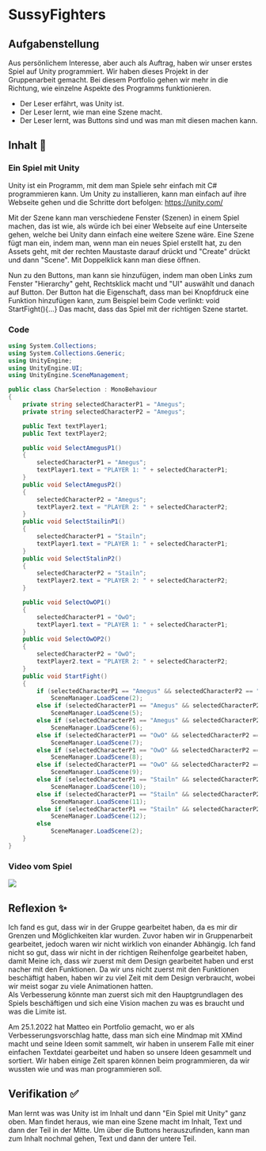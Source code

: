 # SussyFighters

## Aufgabenstellung
Aus persönlichem Interesse, aber auch als Auftrag, haben wir unser erstes Spiel auf Unity programmiert. Wir haben dieses Projekt in der Gruppenarbeit gemacht. Bei diesem Portfolio gehen wir mehr in die Richtung, wie einzelne Aspekte des Programms funktionieren.
- Der Leser erfährt, was Unity ist.
- Der Leser lernt, wie man eine Szene macht.
- Der Leser lernt, was Buttons sind und was man mit diesen machen kann.

## Inhalt 🧠
### Ein Spiel mit Unity
Unity ist ein Programm, mit dem man Spiele sehr einfach mit C# programmieren kann. Um Unity zu installieren, kann man einfach auf ihre Webseite gehen und die Schritte dort befolgen: https://unity.com/

Mit der Szene kann man verschiedene Fenster (Szenen) in einem Spiel machen, das ist wie, als würde ich bei einer Webseite auf eine Unterseite gehen, welche bei Unity dann einfach eine weitere Szene wäre. Eine Szene fügt man ein, indem man, wenn man ein neues Spiel erstellt hat, zu den Assets geht, mit der rechten Maustaste darauf drückt und "Create" drückt und dann "Scene". Mit Doppelklick kann man diese öffnen.

Nun zu den Buttons, man kann sie hinzufügen, indem man oben Links zum Fenster "Hierarchy" geht, Rechtsklick macht und "UI" auswählt und danach auf Button. Der Button hat die Eigenschaft, dass man bei Knopfdruck eine Funktion hinzufügen kann, zum Beispiel beim Code verlinkt: void StartFight(){...}
Das macht, dass das Spiel mit der richtigen Szene startet.

### Code
```C#
using System.Collections;
using System.Collections.Generic;
using UnityEngine;
using UnityEngine.UI;
using UnityEngine.SceneManagement;

public class CharSelection : MonoBehaviour
{
    private string selectedCharacterP1 = "Amegus";
    private string selectedCharacterP2 = "Amegus";

    public Text textPlayer1;
    public Text textPlayer2;

    public void SelectAmegusP1()
    {
        selectedCharacterP1 = "Amegus";
        textPlayer1.text = "PLAYER 1: " + selectedCharacterP1; 
    }
    public void SelectAmegusP2()
    {
        selectedCharacterP2 = "Amegus";
        textPlayer2.text = "PLAYER 2: " + selectedCharacterP2;
    }
    public void SelectStailinP1()
    {
        selectedCharacterP1 = "Stailn";
        textPlayer1.text = "PLAYER 1: " + selectedCharacterP1;
    }
    public void SelectStalinP2()
    {
        selectedCharacterP2 = "Stailn";
        textPlayer2.text = "PLAYER 2: " + selectedCharacterP2;
    }

    public void SelectOwOP1()
    {
        selectedCharacterP1 = "OwO";
        textPlayer1.text = "PLAYER 1: " + selectedCharacterP1;
    }
    public void SelectOwOP2()
    {
        selectedCharacterP2 = "OwO";
        textPlayer2.text = "PLAYER 2: " + selectedCharacterP2;
    }
    public void StartFight()
    {
        if (selectedCharacterP1 == "Amegus" && selectedCharacterP2 == "Amegus")
            SceneManager.LoadScene(2);
        else if (selectedCharacterP1 == "Amegus" && selectedCharacterP2 == "OwO")
            SceneManager.LoadScene(5);
        else if (selectedCharacterP1 == "Amegus" && selectedCharacterP2 == "Stailn")
            SceneManager.LoadScene(6);
        else if (selectedCharacterP1 == "OwO" && selectedCharacterP2 == "Amegus")
            SceneManager.LoadScene(7);
        else if (selectedCharacterP1 == "OwO" && selectedCharacterP2 == "OwO")
            SceneManager.LoadScene(8);
        else if (selectedCharacterP1 == "OwO" && selectedCharacterP2 == "Stailn")
            SceneManager.LoadScene(9);
        else if (selectedCharacterP1 == "Stailn" && selectedCharacterP2 == "Amegus")
            SceneManager.LoadScene(10);
        else if (selectedCharacterP1 == "Stailn" && selectedCharacterP2 == "OwO")
            SceneManager.LoadScene(11);
        else if (selectedCharacterP1 == "Stailn" && selectedCharacterP2 == "Stailn")
            SceneManager.LoadScene(12);
        else
            SceneManager.LoadScene(2);
    }
}

```
### Video vom Spiel
[![](https://i.imgur.com/Es7ZCve.jpg)](https://youtu.be/7_sjSURV5s8)
## Reflexion ✨
Ich fand es gut, dass wir in der Gruppe gearbeitet haben, da es mir dir Grenzen und Möglichkeiten klar wurden. Zuvor haben wir in Gruppenarbeit gearbeitet, jedoch waren wir nicht wirklich von einander Abhängig.
Ich fand nicht so gut, dass wir nicht in der richtigen Reihenfolge gearbeitet haben, damit Meine ich, dass wir zuerst mit dem Design gearbeitet haben und erst nacher mit den Funktionen. Da wir uns nicht zuerst mit den Funktionen beschäftigt haben, haben wir zu viel Zeit mit dem Design verbraucht, wobei wir meist sogar zu viele Animationen hatten.  
Als Verbesserung könnte man zuerst sich mit den Hauptgrundlagen des Spiels beschäftigen und sich eine Vision machen zu was es braucht und was die Limite ist.

Am 25.1.2022 hat Matteo ein Portfolio gemacht, wo er als Verbesserungsvorschlag hatte, dass man sich eine Mindmap mit XMind macht und seine Ideen somit sammelt, wir haben in unserem Falle mit einer einfachen Textdatei gearbeitet und haben so unsere Ideen gesammelt und sortiert.
Wir haben einige Zeit sparen können beim programmieren, da wir wussten wie und was man programmieren soll.

## Verifikation ✅
Man lernt was was Unity ist im Inhalt und dann "Ein Spiel mit Unity" ganz oben. 
Man findet heraus, wie man eine Szene macht im Inhalt, Text und dann der Teil in der Mitte.
Um über die Buttons herauszufinden, kann man zum Inhalt nochmal gehen, Text und dann der untere Teil.

